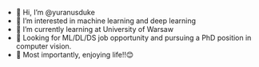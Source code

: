 - 👋 Hi, I’m @yuranusduke
- 👀 I’m interested in machine learning and deep learning
- 🌱 I’m currently learning at University of Warsaw
- 🌹 Looking for ML/DL/DS job opportunity and pursuing a PhD position in computer vision.
- 🚢 Most importantly, enjoying life!!😊

<!---
yuranusduke/yuranusduke is a ✨ special ✨ repository because its `README.md` (this file) appears on your GitHub profile.
You can click the Preview link to take a look at your changes.
--->
